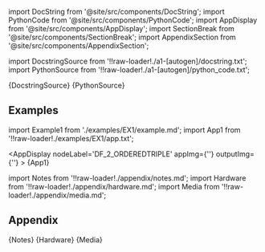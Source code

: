
[//]: # (Custom component imports)

import DocString from '@site/src/components/DocString';
import PythonCode from '@site/src/components/PythonCode';
import AppDisplay from '@site/src/components/AppDisplay';
import SectionBreak from '@site/src/components/SectionBreak';
import AppendixSection from '@site/src/components/AppendixSection';

[//]: # (Docstring)

import DocstringSource from '!!raw-loader!./a1-[autogen]/docstring.txt';
import PythonSource from '!!raw-loader!./a1-[autogen]/python_code.txt';

<DocString>{DocstringSource}</DocString>
<PythonCode GLink='TRANSFORMERS/TYPE_CASTING/DF_2_ORDEREDTRIPLE/DF_2_ORDEREDTRIPLE.py'>{PythonSource}</PythonCode>

<SectionBreak />

    

[//]: # (Examples)

## Examples

import Example1 from './examples/EX1/example.md';
import App1 from '!!raw-loader!./examples/EX1/app.txt';



<AppDisplay 
    nodeLabel='DF_2_ORDEREDTRIPLE'
    appImg={''}
    outputImg={''}
    >
    {App1}
</AppDisplay>

<Example1 />

<SectionBreak />
  
    

[//]: # (Appendix)

import Notes from '!!raw-loader!./appendix/notes.md';
import Hardware from '!!raw-loader!./appendix/hardware.md';
import Media from '!!raw-loader!./appendix/media.md';

## Appendix

<AppendixSection index={0} folderPath='nodes/TRANSFORMERS/TYPE_CASTING/DF_2_ORDEREDTRIPLE/appendix/'>{Notes}</AppendixSection>
<AppendixSection index={1} folderPath='nodes/TRANSFORMERS/TYPE_CASTING/DF_2_ORDEREDTRIPLE/appendix/'>{Hardware}</AppendixSection>
<AppendixSection index={2} folderPath='nodes/TRANSFORMERS/TYPE_CASTING/DF_2_ORDEREDTRIPLE/appendix/'>{Media}</AppendixSection>


